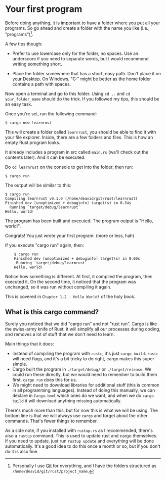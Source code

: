 # Your first program

Before doing anything, it is important to have a folder where you put all your programs. 
So go ahead and create a folder with the name you like (i.e., "programs")[^1].

A few tips though:

* Prefer to use lowercase only for the folder, no spaces. 
  Use an underscore if you need to separate words, but I would 
  recommend writing something short.

* Place the folder somewhere that has a short, easy path. Don't place it on your 
  Desktop. On Windows, "C:\" might be better as the home folder contains a path with spaces.

Now open a terminal and go to this folder. 
Using `cd ..` and `cd your_folder_name` should do the trick. 
If you followed my tips, this should be an easy task.

Once you're set, run the following command:

```console
$ cargo new learnrust
```

This will create a folder called `learnrust`, you should be able to find it with 
your file explorer. 
Inside, there are a few folders and files. 
This is how an empty Rust program looks.
<!-- Screenshot of the file manager? -->

It already includes a program in src called `main.rs` (we'll check out the contents later). 
And it can be executed. 

Do `cd learnrust` on the console to get into the folder, then run:

```console
$ cargo run
```

The output will be similar to this:

```console
$ cargo run
Compiling learnrust v0.1.0 (/home/deavid/git/rust/learnrust)
Finished dev [unoptimized + debuginfo] target(s) in 0.34s
  Running `target/debug/learnrust`
Hello, world!
```

The program has been built and executed. The program output is "Hello, world!".

Congrats! You just wrote your first program. (more or less, hah)

If you execute "cargo run" again, then:

```console
    $ cargo run
    Finished dev [unoptimized + debuginfo] target(s) in 0.00s
     Running `target/debug/learnrust`
    Hello, world!
```

Notice how something is different. 
At first, it compiled the program, then executed it. 
On the second time, it noticed that the program was unchanged, so 
it was run without compiling it again.

This is covered in `Chapter 1.2 - Hello World!` of the holy book.

## What is this cargo command?

Surely you noticed that we did "cargo run" and not "rust run". 
Cargo is like the swiss-army knife of Rust, it will simplify all our processes 
during coding, and removes a lot of stuff that we don't need to learn.

Main things that it does:

* Instead of compiling the program with `rustc`, it's just `cargo build`. 
  `rustc` will need flags, and it's a bit tricky to do right, cargo makes this super simple.
* Cargo built the program in `./target/debug/` or `./target/release`. 
  We could run these directly, but we would need to remember to build them first. 
  `cargo run` does this for us.
* We might need to download libraries for additional stuff 
  (this is common in all programming languages). Instead of doing this manually, 
  we can declare in `Cargo.toml` which ones do we want, and when 
  we do `cargo build` it will download anything missing automatically.

There's much more than this, but for now this is what we will be using. 
The bottom line is that we will always use `cargo` and forget about the other commands. 
That's fewer things to remember.

As a side note, if you installed with `rustup.rs` as I recommended, there's 
also a `rustup` command. This is used to update rust and cargo themselves. 
If you need to update, just run `rustup update` and everything will be done 
automatically. 
It's a good idea to do this once a month or so, but if you don't do it is also fine.

[^1]: Personally I use [Git](https://git-scm.com/) for everything, and I have 
the folders structured as `/home/deavid/git/rust/project_name`.
